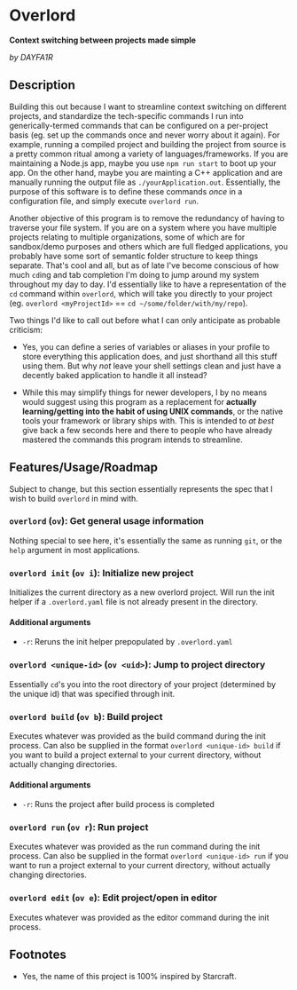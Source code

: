 # Overlord
**Context switching between projects made simple**

*by DAYFA1R*

## Description
Building this out because I want to streamline context switching on different projects, and standardize the tech-specific commands I run into generically-termed commands that can be configured on a per-project basis (eg. set up the commands once and never worry about it again). For example, running a compiled project and building the project from source is a pretty common ritual among a variety of languages/frameworks. If you are maintaining a Node.js app, maybe you use `npm run start` to boot up your app. On the other hand, maybe you are mainting a C++ application and are manually running the output file as `./yourApplication.out`. Essentially, the purpose of this software is to define these commands *once* in a configuration file, and simply execute `overlord run`.

Another objective of this program is to remove the redundancy of having to traverse your file system. If you are on a system where you have multiple projects relating to multiple organizations, some of which are for sandbox/demo purposes and others which are full fledged applications, you probably have some sort of semantic folder structure to keep things separate. That's cool and all, but as of late I've become conscious of how much `cd`ing and tab completion I'm doing to jump around my system throughout my day to day. I'd essentially like to have a representation of the `cd` command within `overlord`, which will take you directly to your project (eg. `overlord <myProjectId>` == `cd ~/some/folder/with/my/repo`).

Two things I'd like to call out before what I can only anticipate as probable criticism:

*	Yes, you can define a series of variables or aliases in your profile to store everything this application does, and just shorthand all this stuff using them. But why *not* leave your shell settings clean and just have a decently baked application to handle it all instead?

*	While this may simplify things for newer developers, I by no means would suggest using this program as a replacement for **actually learning/getting into the habit of using UNIX commands**, or the native tools your framework or library ships with. This is intended to *at best* give back a few seconds here and there to people who have already mastered the commands this program intends to streamline.

## Features/Usage/Roadmap
Subject to change, but this section essentially represents the spec that I wish to build `overlord` in mind with.

### `overlord` (`ov`): Get general usage information
Nothing special to see here, it's essentially the same as running `git`, or the `help` argument in most applications. 

### `overlord init` (`ov i`): Initialize new project
Initializes the current directory as a new overlord project. Will run the init helper if a `.overlord.yaml` file is not already present in the directory.

#### Additional arguments
*	`-r`: Reruns the init helper prepopulated by `.overlord.yaml`

### `overlord <unique-id>` (`ov <uid>`): Jump to project directory
Essentially `cd`'s you into the root directory of your project (determined by the unique id) that was specified through init.

### `overlord build` (`ov b`): Build project
Executes whatever was provided as the build command during the init process. Can also be supplied in the format `overlord <unique-id> build` if you want to build a project external to your current directory, without actually changing directories.

#### Additional arguments
*	`-r`: Runs the project after build process is completed

### `overlord run` (`ov r`): Run project
Executes whatever was provided as the run command during the init process. Can also be supplied in the format `overlord <unique-id> run` if you want to run a project external to your current directory, without actually changing directories.

### `overlord edit` (`ov e`): Edit project/open in editor
Executes whatever was provided as the editor command during the init process.

## Footnotes
*	Yes, the name of this project is 100% inspired by Starcraft.
